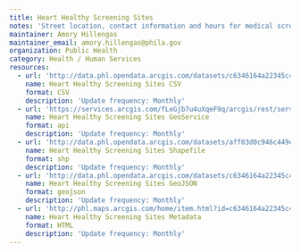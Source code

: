 ```yaml
---
title: Heart Healthy Screening Sites
notes: 'Street location, contact information and hours for medical screening sites that are partnered with the PDPH Office of Health Information and Improvement.'
maintainer: Amory Hillengas
maintainer_email: amory.hillengas@phila.gov
organization: Public Health
category: Health / Human Services
resources:
  - url: 'http://data.phl.opendata.arcgis.com/datasets/c6346164a22345c4867be0cf59902821_0.csv'
    name: Heart Healthy Screening Sites CSV
    format: CSV
    description: 'Update frequency: Monthly'
  - url: 'https://services.arcgis.com/fLeGjb7u4uXqeF9q/arcgis/rest/services/Heart_Healthy_Screening_Sites/FeatureServer/0/query?outFields=*&where=1%3D1'
    name: Heart Healthy Screening Sites GeoService
    format: api
    description: 'Update frequency: Monthly'
  - url: 'http://data.phl.opendata.arcgis.com/datasets/aff03d0c946c449c8dcee783490a7b6b_0.zip'
    name: Heart Healthy Screening Sites Shapefile
    format: shp
    description: 'Update frequency: Monthly'
  - url: 'http://data.phl.opendata.arcgis.com/datasets/c6346164a22345c4867be0cf59902821_0.geojson'
    name: Heart Healthy Screening Sites GeoJSON
    format: geojson
    description: 'Update frequency: Monthly'
  - url: 'http://phl.maps.arcgis.com/home/item.html?id=c6346164a22345c4867be0cf59902821'
    name: Heart Healthy Screening Sites Metadata
    format: HTML
    description: 'Update frequency: Monthly'
---
```

